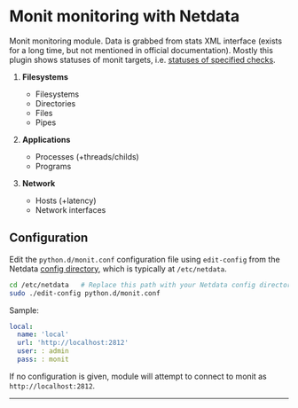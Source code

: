 <!--
title: "Monit monitoring with Netdata"
custom_edit_url: "https://github.com/netdata/netdata/edit/master/collectors/python.d.plugin/monit/README.md"
sidebar_label: "Monit"
learn_status: "Published"
learn_topic_type: "References"
learn_rel_path: "Integrations/Monitoring/Storage"
-->

# Monit monitoring with Netdata

Monit monitoring module. Data is grabbed from stats XML interface (exists for a long time, but not mentioned in official
documentation). Mostly this plugin shows statuses of monit targets, i.e.
[statuses of specified checks](https://mmonit.com/monit/documentation/monit.html#Service-checks).

1. **Filesystems**

    - Filesystems
    - Directories
    - Files
    - Pipes

2. **Applications**

    - Processes (+threads/childs)
    - Programs

3. **Network**

    - Hosts (+latency)
    - Network interfaces

## Configuration

Edit the `python.d/monit.conf` configuration file using `edit-config` from the
Netdata [config directory](https://github.com/netdata/netdata/blob/master/docs/configure/nodes.md), which is typically
at `/etc/netdata`.

```bash
cd /etc/netdata   # Replace this path with your Netdata config directory, if different
sudo ./edit-config python.d/monit.conf
```

Sample:

```yaml
local:
  name: 'local'
  url: 'http://localhost:2812'
  user: : admin
  pass: : monit
```

If no configuration is given, module will attempt to connect to monit as `http://localhost:2812`.

---


